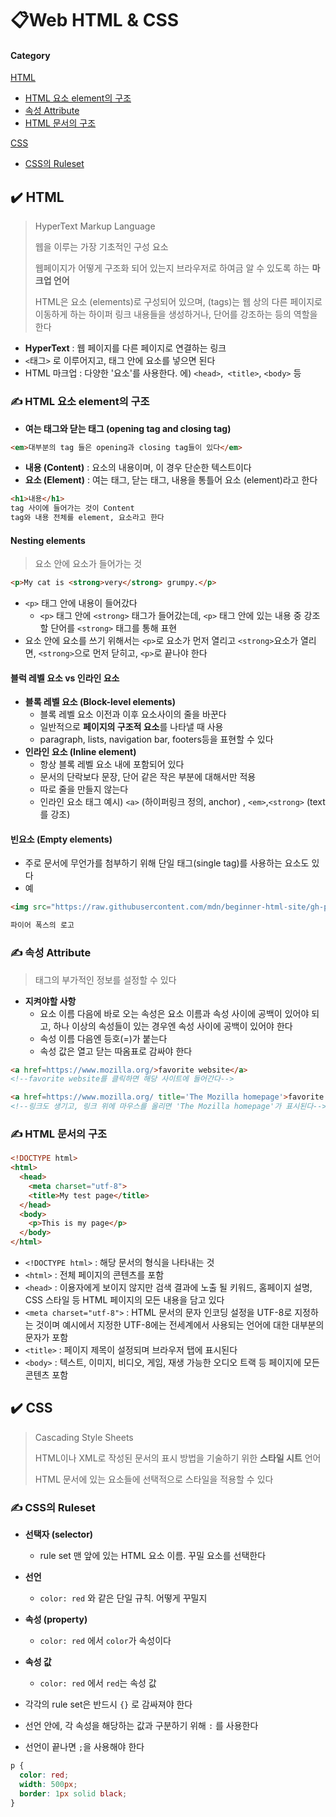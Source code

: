 # 📋Web HTML & CSS

#### Category

[HTML](#%EF%B8%8F-html)

- [HTML 요소 element의 구조](#HTML-요소-element의-구조)
- [속성 Attribute](#속성-Attribute)
- [HTML 문서의 구조](#HTML-문서의-구조)

[CSS](#%EF%B8%8F-CSS)

- [CSS의 Ruleset](#CSS의-Ruleset)





## ✔️ HTML

> HyperText Markup Language
>
> 웹을 이루는 가장 기초적인 구성 요소
>
> 웹페이지가 어떻게 구조화 되어 있는지 브라우저로 하여금 알 수 있도록 하는 **마크업 언어**
>
> HTML은 요소 (elements)로 구성되어 있으며, (tags)는 웹 상의 다른 페이지로 이동하게 하는 하이퍼 링크 내용들을 생성하거나, 단어를 강조하는 등의 역할을 한다

- **HyperText** : 웹 페이지를 다른 페이지로 연결하는 링크
- `<`태그`>` 로 이루어지고, 태그 안에 요소를 넣으면 된다
- HTML 마크업 : 다양한 '요소'를 사용한다. 에) `<head>`,` <title>`, `<body>` 등



### ✍️ HTML 요소 element의 구조

- **여는 태그와 닫는 태그 (opening tag and closing tag)**

```html
<em>대부분의 tag 들은 opening과 closing tag들이 있다</em>
```

- **내용 (Content)** : 요소의 내용이며, 이 경우 단순한 텍스트이다
- **요소 (Element)** : 여는 태그, 닫는 태그, 내용을 통틀어 요소 (element)라고 한다

```html
<h1>내용</h1>
tag 사이에 들어가는 것이 Content
tag와 내용 전체를 element, 요소라고 한다
```



#### Nesting elements

> 요소 안에 요소가 들어가는 것

```html
<p>My cat is <strong>very</strong> grumpy.</p>
```

- `<p>` 태그 안에 내용이 들어갔다
  - `<p>` 태그 안에 `<strong>` 태그가 들어갔는데, `<p>` 태그 안에 있는 내용 중 강조할 단어를 `<strong>` 태그를 통해 표현
- 요소 안에 요소를 쓰기 위해서는 `<p>`로 요소가 먼저 열리고 `<strong>`요소가 열리면,  `<strong>`으로 먼저 닫히고, `<p>`로 끝나야 한다



#### 블럭 레벨 요소 vs 인라인 요소

- **블록 레벨 요소 (Block-level elements)**
  - 블록 레벨 요소 이전과 이후 요소사이의 줄을 바꾼다
  - 일반적으로 **페이지의 구조적 요소**를 나타낼 때 사용
  - paragraph, lists, navigation bar, footers등을 표현할 수 있다
- **인라인 요소 (Inline element)**
  - 항상 블록 레벨 요소 내에 포함되어 있다
  - 문서의 단락보다 문장, 단어 같은 작은 부분에 대해서만 적용
  - 따로 줄을 만들지 않는다
  - 인라인 요소 태그 예시)  `<a>` (하이퍼링크 정의, anchor) , `<em>`,`<strong>` (text를 강조)



#### 빈요소 (Empty elements)

- 주로 문서에 무언가를 첨부하기 위해 단일 태그(single tag)를 사용하는 요소도 있다
- 예 <img>

```html
<img src="https://raw.githubusercontent.com/mdn/beginner-html-site/gh-pages/images/firefox-icon.png">

파이어 폭스의 로고
```



### ✍️ 속성 Attribute

> 태그의 부가적인 정보를 설정할 수 있다

- **지켜야할 사항**
  - 요소 이름 다음에 바로 오는 속성은 요소 이름과 속성 사이에 공백이 있어야 되고, 하나 이상의 속성들이 있는 경우엔 속성 사이에 공백이 있어야 한다
  - 속성 이름 다음엔 등호(=)가 붙는다
  - 속성 값은 열고 닫는 따옴표로 감싸야 한다

```html
<a href=https://www.mozilla.org/>favorite website</a>
<!--favorite website를 클릭하면 해당 사이트에 들어간다-->

<a href=https://www.mozilla.org/ title='The Mozilla homepage'>favorite website</a>
<!--링크도 생기고, 링크 위에 마우스를 올리면 'The Mozilla homepage'가 표시된다-->
```



### ✍️ HTML 문서의 구조

```html
<!DOCTYPE html>
<html>
  <head>
    <meta charset="utf-8">
    <title>My test page</title>
  </head>
  <body>
    <p>This is my page</p>
  </body>
</html>
```

- `<!DOCTYPE html>` : 해당 문서의 형식을 나타내는 것
- `<html>` : 전체 페이지의 콘텐츠를 포함
- `<head>` : 이용자에게 보이지 않지만 검색 결과에 노출 될 키워드, 홈페이지 설명, CSS 스타일 등 HTML 페이지의 모든 내용을 담고 있다
- `<meta charset="utf-8">` : HTML 문서의 문자 인코딩 설정을 UTF-8로 지정하는 것이며 예시에서 지정한 UTF-8에는 전세계에서 사용되는 언어에 대한 대부분의 문자가 포함
- `<title>` : 페이지 제목이 설정되며 브라우저 탭에 표시된다
- `<body>` : 텍스트, 이미지, 비디오, 게임, 재생 가능한 오디오 트랙 등 페이지에 모든 콘텐츠 포함



## ✔️ CSS

> Cascading Style Sheets
>
> HTML이나 XML로 작성된 문서의 표시 방법을 기술하기 위한 **스타일 시트** 언어
>
> HTML 문서에 있는 요소들에 선택적으로 스타일을 적용할 수 있다



### ✍️ CSS의 Ruleset

- **선택자 (selector)**
  - rule set 맨 앞에 있는 HTML 요소 이름. 꾸밀 요소를 선택한다

- **선언**
  - `color: red` 와 같은 단일 규칙. 어떻게 꾸밀지

- **속성 (property)**
  - `color: red` 에서 `color`가 속성이다

- **속성 값**
  - `color: red` 에서 `red`는 속성 값
- 각각의 rule set은 반드시 `{}` 로 감싸져야 한다
- 선언 안에, 각 속성을 해당하는 값과 구분하기 위해 `:` 를 사용한다
- 선언이 끝나면 `;`을 사용해야 한다

```css
p {
  color: red;
  width: 500px;
  border: 1px solid black;
}
```

